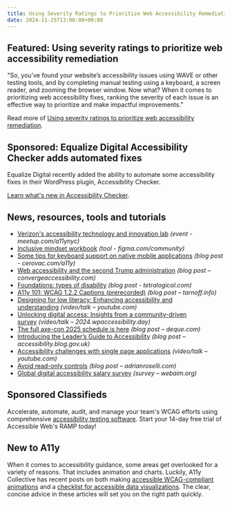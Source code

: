 ```yaml
---
title: Using Severity Ratings to Prioritize Web Accessibility Remediation
date: 2024-11-25T13:00:08+00:00
---
```


## Featured: Using severity ratings to prioritize web accessibility remediation

"So, you’ve found your website’s accessibility issues using WAVE or other testing tools, and by completing manual testing using a keyboard, a screen reader, and zooming the browser window. Now what? When it comes to prioritizing web accessibility fixes, ranking the severity of each issue is an effective way to prioritize and make impactful improvements."

Read more of [Using severity ratings to prioritize web accessibility remediation](https://webaim.org/blog/severity-ratings/).

## Sponsored: Equalize Digital Accessibility Checker adds automated fixes

Equalize Digital recently added the ability to automate some accessibility fixes in their WordPress plugin, Accessibility Checker.

[Learn what's new in Accessibility Checker](https://equalizedigital.com/accessibility-checker-november-2024-fixes-release-showcase/?utm_source=a11yweekly&utm_medium=sponsored).

## News, resources, tools and tutorials

- [Verizon's accessibility technology and innovation lab](https://www.meetup.com/a11ynyc/events/304379973/) *(event - meetup.com/a11ynyc)*
- [Inclusive mindset workbook](https://www.figma.com/community/file/1105798401848507376/inclusive-mindset-workbook-by-project-lima) *(tool - figma.com/community)*
- [Some tips for keyboard support on native mobile applications](https://cerovac.com/a11y/2024/11/some-tips-for-keyboard-support-on-native-mobile-applications/) *(blog post - cerovac.com/a11y)*
- [Web accessibility and the second Trump administration](https://convergeaccessibility.com/2024/11/18/web-accessibility-and-the-second-trump-administration/) *(blog post – convergeaccessibility.com)*
- [Foundations: types of disability](https://tetralogical.com/blog/2024/11/18/foundations-types-of-disability/) *(blog post - tetralogical.com)*
- [A11y 101: WCAG 1.2.2 Captions (prerecorded)](https://tarnoff.info/2024/11/18/a11y-101-wcag-1-2-2-captions-prerecorded/) *(blog post – tarnoff.info)*
- [Designing for low literacy: Enhancing accessibility and understanding](https://www.youtube.com/watch?v=F_sh_4VxGuc) *(video/talk – youtube.com)*
- [Unlocking digital access: Insights from a community-driven survey](https://2024.wpaccessibility.day/sessions/unlocking-digital-access/) *(video/talk – 2024.wpaccessibility.day)*
- [The full axe-con 2025 schedule is here](https://www.deque.com/blog/the-full-axe-con-2025-schedule-is-here/) *(blog post – deque.com)*
- [Introducing the Leader’s Guide to Accessibility](https://accessibility.blog.gov.uk/2024/11/21/introducing-the-leaders-guide-to-accessibility/) *(blog post – accessibility.blog.gov.uk)*
- [Accessibility challenges with single page applications](https://www.youtube.com/watch?v=cOZbBRr78bM) *(video/talk – youtube.com)*
- [Avoid read-only controls](https://adrianroselli.com/2024/11/avoid-read-only-controls.html) *(blog post – adrianroselli.com)*
- [Global digital accessibility salary survey](https://webaim.org/projects/salary/) *(survey – webaim.org)*

## Sponsored Classifieds

Accelerate, automate, audit, and manage your team's WCAG efforts using comprehensive [accessibility testing software](http://accessibleweb.com/?utm_source=a11y_weekly&utm_medium=ad&utm_campaign=a11y_top_ad). Start your 14-day free trial of Accessible Web's RAMP today!

## New to A11y

When it comes to accessibility guidance, some areas get overlooked for a variety of reasons. That includes animation and charts. Luckily, A11y Collective has recent posts on both making [accessible WCAG-compliant animations](https://www.a11y-collective.com/blog/wcag-animation/) and a [checklist for accessible data visualizations](https://www.a11y-collective.com/blog/accessible-charts/). The clear, concise advice in these articles will set you on the right path quickly.
